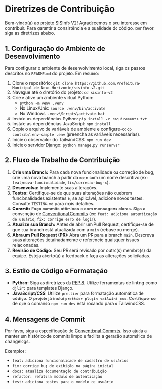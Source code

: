 # Diretrizes de Contribuição

Bem-vindo(a) ao projeto SISInfo V2! Agradecemos o seu interesse em contribuir. Para garantir a consistência e a qualidade do código, por favor, siga as diretrizes abaixo.

## 1. Configuração do Ambiente de Desenvolvimento

Para configurar o ambiente de desenvolvimento local, siga os passos descritos no `README.md` do projeto. Em resumo:

1.  Clone o repositório: `git clone https://github.com/Prefeitura-Municipal-de-Novo-Horizonte/sisinfo-v2.git`
2.  Navegue até o diretório do projeto: `cd sisinfo-v2`
3.  Crie e ative um ambiente virtual Python:
    *   `python -m venv .venv`
    *   No Linux/Unix: `source .venv/bin/activate`
    *   No Windows: `.venv\Scripts\activate.bat`
4.  Instale as dependências Python: `pip install -r requirements.txt`
5.  Instale as dependências JavaScript: `npm install`
6.  Copie o arquivo de variáveis de ambiente e configure-o: `cp contrib/.env-sample .env` (preencha as variáveis necessárias).
7.  Inicie o observador do TailwindCSS: `npm run dev`
8.  Inicie o servidor Django: `python manage.py runserver`

## 2. Fluxo de Trabalho de Contribuição

1.  **Crie uma Branch:** Para cada nova funcionalidade ou correção de bug, crie uma nova branch a partir da `main` com um nome descritivo (ex: `feat/nova-funcionalidade`, `fix/correcao-bug-x`).
2.  **Desenvolva:** Implemente suas alterações.
3.  **Testes:** Certifique-se de que suas alterações não quebrem funcionalidades existentes e, se aplicável, adicione novos testes. Consulte `TESTING.md` para mais detalhes.
4.  **Commit:** Faça commits atômicos e com mensagens claras. Siga a convenção de [Conventional Commits](https://www.conventionalcommits.org/en/v1.0.0/) (ex: `feat: adiciona autenticação de usuário`, `fix: corrige erro de login`).
5.  **Atualize sua Branch:** Antes de abrir um Pull Request, certifique-se de que sua branch está atualizada com a `main` (rebase ou merge).
6.  **Abra um Pull Request (PR):** Abra um PR para a branch `main`. Descreva suas alterações detalhadamente e referencie quaisquer issues relacionadas.
7.  **Revisão de Código:** Seu PR será revisado por outro(s) membro(s) da equipe. Esteja aberto(a) a feedback e faça as alterações solicitadas.

## 3. Estilo de Código e Formatação

*   **Python:** Siga as diretrizes da [PEP 8](https://www.python.org/dev/peps/pep-0008/). Utilize ferramentas de linting como `djlint` para templates Django.
*   **JavaScript/CSS:** Utilize `prettier` para formatação automática de código. O projeto já inclui `prettier-plugin-tailwind-css`. Certifique-se de que o comando `npm run dev` está rodando para o TailwindCSS.

## 4. Mensagens de Commit

Por favor, siga a especificação de [Conventional Commits](https://www.conventionalcommits.org/en/v1.0.0/). Isso ajuda a manter um histórico de commits limpo e facilita a geração automática de changelogs.

Exemplos:
*   `feat: adiciona funcionalidade de cadastro de usuários`
*   `fix: corrige bug de exibição na página inicial`
*   `docs: atualiza documentação de contribuição`
*   `refactor: refatora módulo de autenticação`
*   `test: adiciona testes para o modelo de usuário`
